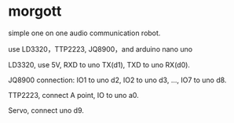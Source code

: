 # morgott

simple one on one audio communication robot. 

use LD3320，TTP2223, JQ8900，and arduino nano uno

LD3320, use 5V, RXD to uno TX(d1), TXD to uno RX(d0). 

JQ8900 connection:
IO1 to uno d2, IO2 to uno d3, ..., IO7 to uno d8.

TTP2223, connect A point, IO to uno a0. 

Servo, connect uno d9. 
